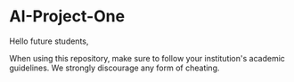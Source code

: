 # AI-Project-One

Hello future students,

When using this repository, make sure to follow your institution's academic guidelines. We strongly discourage any form of cheating.
